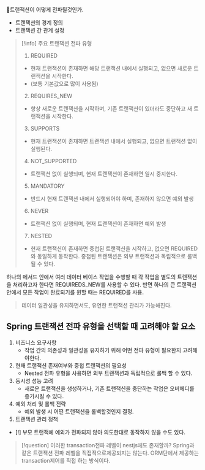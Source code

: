 트랜잭션이 어떻게 전파될것인가.
- 트랜잭션의 경계 정의
- 트랜잭션 간 관계 설정

> [!info] 주요 트랜잭션 전파 유형 
> 1. REQUIRED
>	- 현재 트랜잭션이 존재하면 해당 트랜잭션 내에서 실행되고, 없으면 새로운 트랜잭션을 시작한다.
>	- (보통 기본값으로 많이 사용됨)
> 2. REQUIRES_NEW
> 	- 항상 새로운 트랜잭션을 시작하며, 기존 트랜잭션이 있더라도 중단하고 새 트랜잭션을 시작한다.
> 3. SUPPORTS
> 	- 현재  트랜잭션이 존재하면 트랜잭션 내에서 실행되고, 없으면 트랜잭션 없이 실행된다.
> 4. NOT_SUPPORTED
> 	- 트랜잭션 없이 실행되며, 현재 트랜잭션이 존재하면 일시 중지한다.
> 5. MANDATORY
> 	- 반드시 현재 트랜잭션 내에서 실행되어야 하며, 존재하지 않으면 예외 발생
> 6. NEVER
> 	- 트랜잭션 없이 실행되며, 현재 트랜잭션이 존재하면 예외 발생
> 7. NESTED
> 	- 현재 트랜잭션이 존재하면 중첩된 트랜잭션을 시작하고, 없으면 REQUIRED와 동일하게 동작한다. 중첩된 트랜잭션은 외부 트랜잭션과 독립적으로 롤백 될 수 있다.

하나의 메서드 안에서 여러 데이터 베이스 작업을 수행할 때 각 작업을 별도의 트랜잭션을 처리하고자 한다면 REQUIREDS_NEW를 사용할 수 있다.
반면 하나의 큰 트랜잭션 안에서 모든 작업이 완료되기를 원할 때는 REQUIRED를 사용.

> 데이터 일관성을 유지하면서도, 유연한 트랜잭션 관리가 가능해진다.

## Spring 트랜잭션 전파 유형을 선택할 때 고려해야 할 요소

1. 비즈니스 요구사항
	- 작업 간의 의존성과 일관성을 유지하기 위해 어떤 전파 유형이 필요한지 고려해야한다.
2. 현재 트랜잭션 존재여부와 중첩 트랜잭션의 필요성
	- Nested 전파 유형을 사용하면 외부 트랜잭션과 독립적으로 롤백 할 수 있다.
3. 동시성 성능 고려
	- 새로운 트랜잭션을 생성하거나, 기존 트랜잭션을 중단하는 작업은 오버헤디를 증가시킬 수 있다.
4. 예외 처리 및 롤백 전략
	- 예외 발생 시 어떤 트랜잭션을 롤백할것인지 결정.
5. 트랜잭션 관리 정책

- [!] 부모 트랜잭에 예외가 전파되지 않아 의도한대로 동작하지 않을 수도 있다.

> [!question] 이러한 transaction전파 레벨이 nestjs에도 존재할까?
> Spring과 같은 트랜잭션 전파 레벨을 직접적으로제공되지는 않는다.
> ORM단에서 제공하는 transaction제어를 직접 하는 방식이다.


